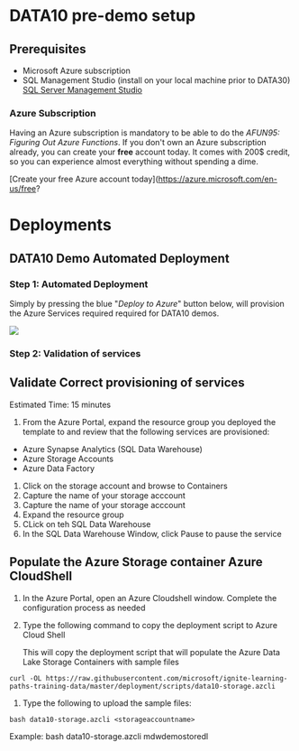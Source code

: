 # DATA10 pre-demo setup

## Prerequisites

- Microsoft Azure subscription
- SQL Management Studio (install on your local machine prior to DATA30) 
  [SQL Server Management Studio](https://docs.microsoft.com/sql/ssms/download-sql-server-management-studio-ssms?view=sql-server-2017) 

### Azure Subscription

Having an Azure subscription is mandatory to be able to do the *AFUN95: Figuring Out Azure Functions​*. If you don't own an Azure subscription already, you can create your **free** account today. It comes with 200$ credit, so you can experience almost everything without spending a dime.

[Create your free Azure account today](https://azure.microsoft.com/en-us/free?

# Deployments



## DATA10 Demo Automated Deployment


### Step 1: Automated Deployment

Simply by pressing the blue "*Deploy to Azure*" button below, will provision the Azure Services required required for DATA10 demos.

<a href="https://portal.azure.com/#create/Microsoft.Template/uri/https%3A%2F%2Fraw.githubusercontent.com%2Fmicrosoft%2Fignite-learning-paths-training-data%2Fmaster%2Fdeployment%2Fscripts%2FData10-deployment.json%0D%0A" target="_blank"><img src="https://azuredeploy.net/deploybutton.png"/></a>

### Step 2: Validation of services

## Validate Correct provisioning of services

Estimated Time: 15 minutes
 
1. From the Azure Portal, expand the resource group you deployed the template to and review that the following services are provisioned:

- Azure Synapse Analytics (SQL Data Warehouse)
- Azure Storage Accounts
- Azure Data Factory

1. Click on the storage account and browse to Containers
1. Capture the name of your storage acccount
1. Capture the name of your storage acccount
1. Expand the resource group
1. CLick on teh SQL Data Warehouse
1. In the SQL Data Warehouse Window, click Pause to pause the service

## Populate the Azure Storage container Azure CloudShell

1. In the Azure Portal, open an Azure Cloudshell window.
   Complete the configuration process as needed

1. Type the following command to copy the deployment script to Azure Cloud Shell

   This will copy the deployment script that will populate the Azure Data Lake Storage Containers with sample files

```
curl -OL https://raw.githubusercontent.com/microsoft/ignite-learning-paths-training-data/master/deployment/scripts/data10-storage.azcli
```
1. Type the following to upload the sample files:

```
bash data10-storage.azcli <storageaccountname>
```
Example: bash data10-storage.azcli mdwdemostoredl